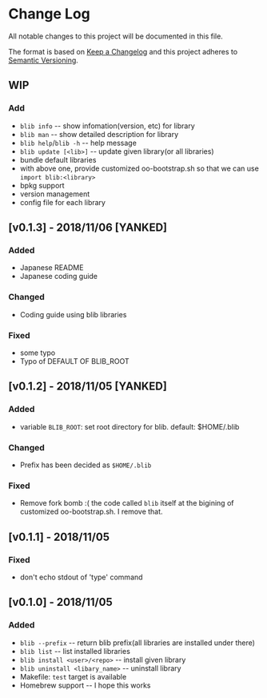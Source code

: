 # Change Log
All notable changes to this project will be documented in this file.

The format is based on [Keep a Changelog](http://keepachangelog.com/)
and this project adheres to [Semantic Versioning](http://semver.org/).

## WIP
### Add
  - `blib info` -- show infomation(version, etc) for library
  - `blib man` -- show detailed description for library
  - `blib help`/`blib -h` -- help message
  - `blib update [<lib>]` -- update given library(or all libraries)
  - bundle default libraries
  - with above one, provide customized oo-bootstrap.sh so that we can use `import blib:<library>`
  - bpkg support
  - version management
  - config file for each library

## [v0.1.3] - 2018/11/06 [YANKED]
### Added
  - Japanese README
  - Japanese coding guide
### Changed
  - Coding guide using blib libraries
### Fixed
  - some typo
  - Typo of DEFAULT OF BLIB_ROOT


## [v0.1.2] - 2018/11/05 [YANKED]
### Added
  - variable `BLIB_ROOT`: set root directory for blib. default: $HOME/.blib
### Changed
  - Prefix has been decided as `$HOME/.blib`
### Fixed
  - Remove fork bomb :(
      the code called `blib` itself at the bigining of customized oo-bootstrap.sh.
      I remove that.

## [v0.1.1] - 2018/11/05
### Fixed
  - don't echo stdout of 'type' command

## [v0.1.0] - 2018/11/05
### Added
  - `blib --prefix` -- return blib prefix(all libraries are installed under there)
  - `blib list` -- list installed libraries
  - `blib install <user>/<repo>` -- install given library
  - `blib uninstall <libary_name>` -- uninstall library
  - Makefile: `test` target is available
  - Homebrew support -- I hope this works

